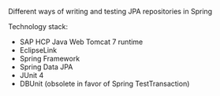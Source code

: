 Different ways of writing and testing JPA repositories in Spring

Technology stack:

 - SAP HCP Java Web Tomcat 7 runtime
 - EclipseLink
 - Spring Framework
 - Spring Data JPA
 - JUnit 4
 - DBUnit (obsolete in favor of Spring TestTransaction)
